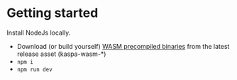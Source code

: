 # Getting started

Install NodeJs locally.

- Download (or build yourself) [WASM precompiled binaries](https://github.com/kaspanet/rusty-kaspa/releases) from the latest release asset (kaspa-wasm-\*)
- `npm i`
- `npm run dev`
